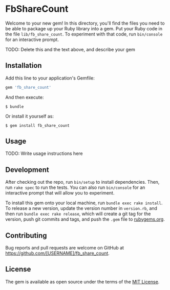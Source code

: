 # FbShareCount

Welcome to your new gem! In this directory, you'll find the files you need to be able to package up your Ruby library into a gem. Put your Ruby code in the file `lib/fb_share_count`. To experiment with that code, run `bin/console` for an interactive prompt.

TODO: Delete this and the text above, and describe your gem

## Installation

Add this line to your application's Gemfile:

```ruby
gem 'fb_share_count'
```

And then execute:

    $ bundle

Or install it yourself as:

    $ gem install fb_share_count

## Usage

TODO: Write usage instructions here

## Development

After checking out the repo, run `bin/setup` to install dependencies. Then, run `rake spec` to run the tests. You can also run `bin/console` for an interactive prompt that will allow you to experiment.

To install this gem onto your local machine, run `bundle exec rake install`. To release a new version, update the version number in `version.rb`, and then run `bundle exec rake release`, which will create a git tag for the version, push git commits and tags, and push the `.gem` file to [rubygems.org](https://rubygems.org).

## Contributing

Bug reports and pull requests are welcome on GitHub at https://github.com/[USERNAME]/fb_share_count.


## License

The gem is available as open source under the terms of the [MIT License](http://opensource.org/licenses/MIT).

